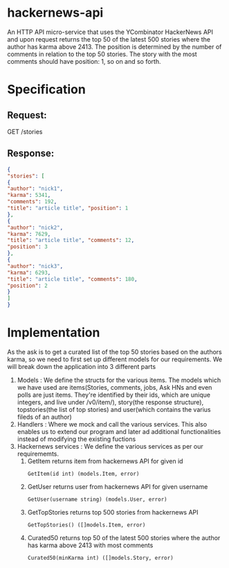 # hackernews-api
An HTTP API micro-service that uses the YCombinator HackerNews API and upon request returns the top 50 of the latest 500 stories where the author has karma above 2413. The position is determined by the number of comments in relation to the top 50 stories. The story with the most comments should have position: 1, so on and so forth.

# Specification

## Request:

GET /stories

## Response:

```json
{
"stories": [
{
"author": "nick1",
"karma": 5341,
"comments": 192,
"title": "article title", "position": 1
},
{
"author": "nick2",
"karma": 7629,
"title": "article title", "comments": 12,
"position": 3
},
{
"author": "nick3",
"karma": 6293,
"title": "article title", "comments": 180,
"position": 2
}
]
}
```

# Implementation

As the ask is to get a curated list of the top 50 stories based on the authors karma, so we need to first set up different models for our requirements.
We will break down the application into 3 different parts

1. Models : We define the structs for the various items. The models which we have used are items(Stories, comments, jobs, Ask HNs and even polls are just items. They're identified by their ids, which are unique integers, and live under /v0/item/<id>), story(the response structure), topstories(the list of top stories) and user(which contains the varius fileds of an author)
2. Handlers : Where we mock and call the various services. This also enables us to extend our program and later ad additional functionalities instead of modifying the existing fuctions
3. Hackernews services : We define the various services as per our requirememts.
   1. GetItem returns item from hackernews API for given id
      ```
      GetItem(id int) (models.Item, error)
      ```
   2. GetUser returns user from hackernews API for given username
      ```
      GetUser(username string) (models.User, error)
      ```
   3. GetTopStories returns top 500 stories from hackernews API
      ```
      GetTopStories() ([]models.Item, error)
      ```
   4. Curated50 returns top 50 of the latest 500 stories where the author has karma above 2413 with most comments
      ```
      Curated50(minKarma int) ([]models.Story, error)
      ```


